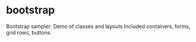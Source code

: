 # bootstrap
Bootstrap sampler: Demo of classes and layouts
Included containers, forms, grid rows, buttons.
